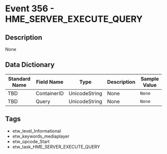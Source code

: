 # Event 356 - HME_SERVER_EXECUTE_QUERY

## Description
None

## Data Dictionary
|Standard Name|Field Name|Type|Description|Sample Value|
|---|---|---|---|---|
|TBD|ContainerID|UnicodeString|None|`None`|
|TBD|Query|UnicodeString|None|`None`|

## Tags
* etw_level_Informational
* etw_keywords_mediaplayer
* etw_opcode_Start
* etw_task_HME_SERVER_EXECUTE_QUERY